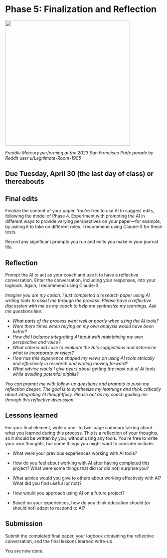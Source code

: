 
# Phase 5: Finalization and Reflection

<img src="https://preview.redd.it/freddie-mercury-performs-at-the-2023-san-francisco-pride-v0-ye3gznympz4b1.png?width=1024&format=png&auto=webp&s=ad6293772c017d41d815359eb9710b1884d6ea4c" width="400px" />

*Freddie Mercury performing at the 2023 San Francisco Pride parade by Reddit user u/Legitimate-Room-1905*

## Due Tuesday, April 30 (the last day of class) or thereabouts

## Final edits

Finalize the content of your paper. You’re free to use AI to suggest edits, following the model of Phase 4. Experiment with prompting the AI in different ways to provide varying perspectives on your paper—for example, by asking it to take on different roles. I recommend using Claude-3 for these tests.

Record any significant prompts you run and edits you make in your journal file.

## Reflection

Prompt the AI to act as your coach and use it to have a reflective conversation. Enter the conversation, including your responses, into your logbook. Again, I recommend using Claude-3.


*Imagine you are my coach. I just completed a research paper using AI writing tools to assist me through the process. Please have a reflective discussion with me as my coach to help me synthesize my learnings. Ask me questions like:*

- *What parts of the process went well or poorly when using the AI tools?*
- *Were there times when relying on my own analysis would have been better?*
- *How did I balance integrating AI input with maintaining my own perspective and voice?*
- *What criteria did I use to evaluate the AI's suggestions and determine what to incorporate or reject?*
- *How has this experience shaped my views on using AI tools ethically and effectively in research and writing moving forward?*
- *What advice would I give peers about getting the most out of AI tools while avoiding potential pitfalls?*

*You can prompt me with follow-up questions and prompts to push my reflection deeper. The goal is to synthesize my learnings and think critically about integrating AI thoughtfully. Please act as my coach guiding me through this reflective discussion.*


## Lessons learned

For your final element, write a one- to two-page summary talking about what you learned during this process. This is a reflection of your thoughts, so it should be written by you, without using any tools. You’re free to write your own thoughts, but some things you might want to consider include:

- What were your previous experiences working with AI tools?

- How do you feel about working with AI after having completed this project? What were some things that did (or did not) surprise you?

- What advice would you give to others about working effectively with AI? What did you find useful (or not)?

- How would you approach using AI on a future project?

- Based on your experiences, how do you think education should (or should not) adapt to respond to AI?


## Submission

Submit the completed final paper, your logbook containing the reflective conversation, and the final lessons learned write-up.

You are now done.
